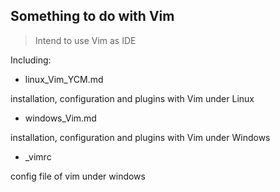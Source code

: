 ## Something to do with Vim
> Intend to use Vim as IDE

Including:

- linux\_Vim\_YCM.md

installation, configuration and plugins with Vim under Linux

- windows\_Vim.md

installation, configuration and plugins with Vim under Windows

- \_vimrc

config file of vim under windows

